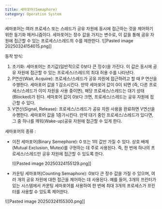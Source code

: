 ```yaml
---
title: 세마포어(Semaphore)
category: Operation System
---
```

세마포어는 여러 프로세스 또는 스레드가 공유 자원에 동시에 접근하는 것을 제어하기 위한 동기화 메커니즘이다. 세마포어는 정수 값을 가지는 변수로, 이 값을 통해 공유 자원에 접근할 수 있는 프로세스/스레드의 수를 제한한다. 
![[Pasted image 20250324154015.png]]

동작 방식:
1. 초기화: 세마포어는 초기값(일반적으로 0보다 큰 정수)을 가진다. 이 값은 동시에 공유 자원에 접근할 수 있는 프로세스/스레드의 최대 허용 수를 나타낸다. 
2. P연산(Wait, Acquire): 프로세스/스레드가 공유 자원에 접근하려고 할 때 P 연산을 수행한다.
	세마포어 값을 1 감소시킨다.
	만약 세마포어 값이 0이 되면 (즉, 다른 프로세스/스레드가 이미 자원을 사용 중이면), 해당 프로세스/스레드는 대기 상태(Blocked)가 된다.
	세마포어 값이 0보다 크면, 프로세스/스레드는 공유 자원에 접근할 수 있다. 
3. V연산(Signal, Release): 프로세스/스레드가 공유 자원 사용을 완료하면 V연산을 수행한다. 
	세마포어 값을 1증가시킨다.
	만약 대기 중인 프로세스/스레드가 있다면, 그 중 하나를 깨워(Wake-up)공유 자원에 접근할 수 있게 한다. 

세마포어의 종류 :
- 이진 세마포어(Binary Semephore): 0 또는 1의 값만 가질 수 있다. 상호 배제(Mutual Exclusion, Mutex)를 구현하는 데 주로 사용된다. 즉, 한 번에 하나의 프로세스/스레드만 공유 자원에 접근할 수 있도록 한다. 

	![[Pasted image 20250324155129.png]]


- 카운팅 세마포어(Counting Semaphore): 0보다 큰 정수 값을 가질 수 있으며, 여러 개의 공유 자원에 대한 접근을 제어하는 데 사용된다. 예를 들어, 3개의 프린터가 있는 시스템에서 카운팅 세마포어를 사용하여 한 번에 최대 3개의 프로세스가 프린터를 사용할 수 있도록 제어한다. 

![[Pasted image 20250324155300.png]]